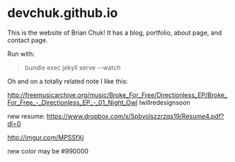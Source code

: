 devchuk.github.io
=================

This is the website of Brian Chuk! It has a blog, portfolio, about page, and contact page.

Run with:
> bundle exec jekyll serve --watch

Oh and on a totally related note I like this:

http://freemusicarchive.org/music/Broke_For_Free/Directionless_EP/Broke_For_Free_-_Directionless_EP_-_01_Night_Owl
Iwillredesignsoon


new resume: https://www.dropbox.com/s/5pbvolszzrzqs19/Resume4.pdf?dl=0

http://imgur.com/MPSSfXj

new color may be #990000